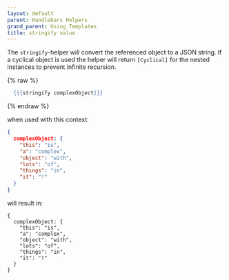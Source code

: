 ```yaml
---
layout: default
parent: Handlebars Helpers
grand_parent: Using Templates
title: stringify value
---
```

The `stringify`\-helper will convert the referenced object to a JSON string. If a cyclical object is used the helper will return `[Cyclical]` for the nested instances to prevent infinite recursion.

{% raw %}

```handlebars
  {{{stringify complexObject}}}
```

{% endraw %}

when used with this context:

```json
{
  complexObject: {
    "this": "is",
    "a": "complex",
    "object": "with",
    "lots": "of",
    "things": "in",
    "it": "!"
  }
}
```

will result in:

```text
{
  complexObject: {
    "this": "is",
    "a": "complex",
    "object": "with",
    "lots": "of",
    "things": "in",
    "it": "!"
  }
}
```
